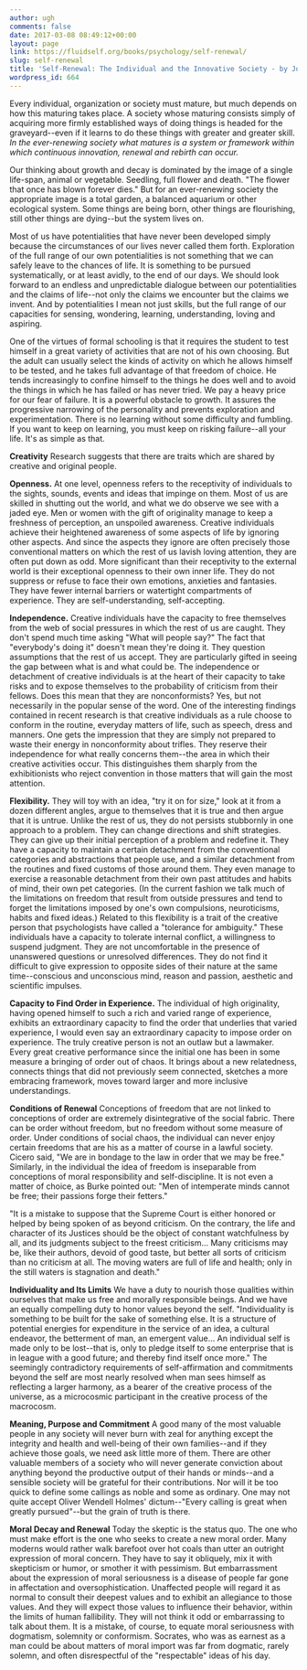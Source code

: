 ```yaml
---
author: ugh
comments: false
date: 2017-03-08 08:49:12+00:00
layout: page
link: https://fluidself.org/books/psychology/self-renewal/
slug: self-renewal
title: 'Self-Renewal: The Individual and the Innovative Society - by John W. Gardner'
wordpress_id: 664
---
```


Every individual, organization or society must mature, but much depends on how this maturing takes place. A society whose maturing consists simply of acquiring more firmly established ways of doing things is headed for the graveyard--even if it learns to do these things with greater and greater skill. _In the ever-renewing society what matures is a system or framework within which continuous innovation, renewal and rebirth can occur._

Our thinking about growth and decay is dominated by the image of a single life-span, animal or vegetable. Seedling, full flower and death. "The flower that once has blown forever dies." But for an ever-renewing society the appropriate image is a total garden, a balanced aquarium or other ecological system. Some things are being born, other things are flourishing, still other things are dying--but the system lives on.
 
Most of us have potentialities that have never been developed simply because the circumstances of our lives never called them forth. Exploration of the full range of our own potentialities is not something that we can safely leave to the chances of life. It is something to be pursued systematically, or at least avidly, to the end of our days. We should look forward to an endless and unpredictable dialogue between our potentialities and the claims of life--not only the claims we encounter but the claims we invent. And by potentialities I mean not just skills, but the full range of our capacities for sensing, wondering, learning, understanding, loving and aspiring.
 
One of the virtues of formal schooling is that it requires the student to test himself in a great variety of activities that are not of his own choosing. But the adult can usually select the kinds of activity on which he allows himself to be tested, and he takes full advantage of that freedom of choice. He tends increasingly to confine himself to the things he does well and to avoid the things in which he has failed or has never tried. We pay a heavy price for our fear of failure. It is a powerful obstacle to growth. It assures the progressive narrowing of the personality and prevents exploration and experimentation. There is no learning without some difficulty and fumbling. If you want to keep on learning, you must keep on risking failure--all your life. It's as simple as that.
 
**Creativity**
Research suggests that there are traits which are shared by creative and original people.

**Openness.** At one level, openness refers to the receptivity of individuals to the sights, sounds, events and ideas that impinge on them. Most of us are skilled in shutting out the world, and what we do observe we see with a jaded eye. Men or women with the gift of originality manage to keep a freshness of perception, an unspoiled awareness. Creative individuals achieve their heightened awareness of some aspects of life by ignoring other aspects. And since the aspects they ignore are often precisely those conventional matters on which the rest of us lavish loving attention, they are often put down as odd. More significant than their receptivity to the external world is their exceptional openness to their own inner life. They do not suppress or refuse to face their own emotions, anxieties and fantasies. They have fewer internal barriers or watertight compartments of experience. They are self-understanding, self-accepting.
 
**Independence.** Creative individuals have the capacity to free themselves from the web of social pressures in which the rest of us are caught. They don't spend much time asking "What will people say?" The fact that "everybody's doing it" doesn't mean they're doing it. They question assumptions that the rest of us accept. They are particularly gifted in seeing the gap between what is and what could be. The independence or detachment of creative individuals is at the heart of their capacity to take risks and to expose themselves to the probability of criticism from their fellows. Does this mean that they are nonconformists? Yes, but not necessarily in the popular sense of the word. One of the interesting findings contained in recent research is that creative individuals as a rule choose to conform in the routine, everyday matters of life, such as speech, dress and manners. One gets the impression that they are simply not prepared to waste their energy in nonconformity about trifles. They reserve their independence for what really concerns them--the area in which their creative activities occur. This distinguishes them sharply from the exhibitionists who reject convention in those matters that will gain the most attention.
 
**Flexibility.** They will toy with an idea, "try it on for size," look at it from a dozen different angles, argue to themselves that it is true and then argue that it is untrue. Unlike the rest of us, they do not persists stubbornly in one approach to a problem. They can change directions and shift strategies. They can give up their initial perception of a problem and redefine it. They have a capacity to maintain a certain detachment from the conventional categories and abstractions that people use, and a similar detachment from the routines and fixed customs of those around them. They even manage to exercise a reasonable detachment from their own past attitudes and habits of mind, their own pet categories. (In the current fashion we talk much of the limitations on freedom that result from outside pressures and tend to forget the limitations imposed by one's own compulsions, neuroticisms, habits and fixed ideas.) Related to this flexibility is a trait of the creative person that psychologists have called a "tolerance for ambiguity." These individuals have a capacity to tolerate internal conflict, a willingness to suspend judgment. They are not uncomfortable in the presence of unanswered questions or unresolved differences. They do not find it difficult to give expression to opposite sides of their nature at the same time--conscious and unconscious mind, reason and passion, aesthetic and scientific impulses.
 
**Capacity to Find Order in Experience.** The individual of high originality, having opened himself to such a rich and varied range of experience, exhibits an extraordinary capacity to find the order that underlies that varied experience, I would even say an extraordinary capacity to impose order on experience. The truly creative person is not an outlaw but a lawmaker. Every great creative performance since the initial one has been in some measure a bringing of order out of chaos. It brings about a new relatedness, connects things that did not previously seem connected, sketches a more embracing framework, moves toward larger and more inclusive understandings.
 
**Conditions of Renewal**
Conceptions of freedom that are not linked to conceptions of order are extremely disintegrative of the social fabric. There can be order without freedom, but no freedom without some measure of order. Under conditions of social chaos, the individual can never enjoy certain freedoms that are his as a matter of course in a lawful society. Cicero said, "We are in bondage to the law in order that we may be free." Similarly, in the individual the idea of freedom is inseparable from conceptions of moral responsibility and self-discipline. It is not even a matter of choice, as Burke pointed out: "Men of intemperate minds cannot be free; their passions forge their fetters."
 
"It is a mistake to suppose that the Supreme Court is either honored or helped by being spoken of as beyond criticism. On the contrary, the life and character of its Justices should be the object of constant watchfulness by all, and its judgments subject to the freest criticism... Many criticisms may be, like their authors, devoid of good taste, but better all sorts of criticism than no criticism at all. The moving waters are full of life and health; only in the still waters is stagnation and death."
 
**Individuality and Its Limits**
We have a duty to nourish those qualities within ourselves that make us free and morally responsible beings. And we have an equally compelling duty to honor values beyond the self. "Individuality is something to be built for the sake of something else. It is a structure of potential energies for expenditure in the service of an idea, a cultural endeavor, the betterment of man, an emergent value... An individual self is made only to be lost--that is, only to pledge itself to some enterprise that is in league with a good future; and thereby find itself once more." The seemingly contradictory requirements of self-affirmation and commitments beyond the self are most nearly resolved when man sees himself as reflecting a larger harmony, as a bearer of the creative process of the universe, as a microcosmic participant in the creative process of the macrocosm.
 
**Meaning, Purpose and Commitment**
A good many of the most valuable people in any society will never burn with zeal for anything except the integrity and health and well-being of their own families--and if they achieve those goals, we need ask little more of them. There are other valuable members of a society who will never generate conviction about anything beyond the productive output of their hands or minds--and a sensible society will be grateful for their contributions. Nor will it be too quick to define some callings as noble and some as ordinary. One may not quite accept Oliver Wendell Holmes' dictum--"Every calling is great when greatly pursued"--but the grain of truth is there.
 
**Moral Decay and Renewal**
Today the skeptic is the status quo. The one who must make effort is the one who seeks to create a new moral order. Many moderns would rather walk barefoot over hot coals than utter an outright expression of moral concern. They have to say it obliquely, mix it with skepticism or humor, or smother it with pessimism. But embarrassment about the expression of moral seriousness is a disease of people far gone in affectation and oversophistication. Unaffected people will regard it as normal to consult their deepest values and to exhibit an allegiance to those values. And they will expect those values to influence their behavior, within the limits of human fallibility. They will not think it odd or embarrassing to talk about them.
It is a mistake, of course, to equate moral seriousness with dogmatism, solemnity or conformism. Socrates, who was as earnest as a man could be about matters of moral import was far from dogmatic, rarely solemn, and often disrespectful of the "respectable" ideas of his day.
